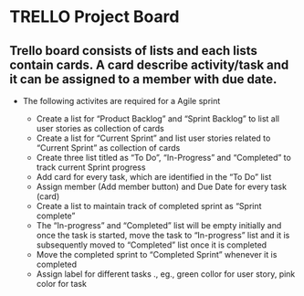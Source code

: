 # TRELLO Project Board

## Trello board consists of lists and each lists contain cards. A card describe activity/task and it can be assigned to a member with due date.  
    
  * The following activites are required for a Agile sprint 
	
	* Create a list for “Product Backlog” and “Sprint Backlog” to list all user stories as collection of cards 
	* Create a list for “Current Sprint” and list user stories related to “Current Sprint” as collection of cards
	* Create three list titled as “To Do”, “In-Progress” and “Completed”   to track current Sprint progress 
	* Add card for every task, which are identified in the “To Do” list  
	* Assign member (Add member button) and Due Date for every task (card)
	* Create a list to maintain track of completed sprint as “Sprint complete” 
	* The “In-progress” and “Completed” list will be empty initially and once the task is started, move the task to “In-progress” list and it is subsequently moved to “Completed” list once it is completed    
	* Move the completed sprint to “Completed Sprint” whenever it is completed
	* Assign label for different tasks ., eg., green collor for user story, pink color for task
